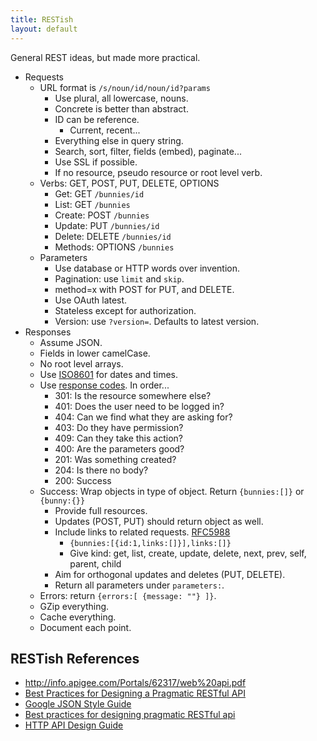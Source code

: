 ```yaml
---
title: RESTish
layout: default
---
```


General REST ideas, but made more practical.

- Requests
    - URL format is `/s/noun/id/noun/id?params`
        - Use plural, all lowercase, nouns.
        - Concrete is better than abstract.
        - ID can be reference.
            - Current, recent...
        - Everything else in query string.
        - Search, sort, filter, fields (embed), paginate...
        - Use SSL if possible.
        - If no resource, pseudo resource or root level verb.
    - Verbs: GET, POST, PUT, DELETE, OPTIONS
        - Get: GET `/bunnies/id`
        - List: GET `/bunnies`
        - Create: POST `/bunnies`
        - Update: PUT `/bunnies/id`
        - Delete: DELETE `/bunnies/id`
        - Methods: OPTIONS `/bunnies`
    - Parameters
        - Use database or HTTP words over invention.
        - Pagination: use `limit` and `skip`.
        - method=x with POST for PUT, and DELETE.
        - Use OAuth latest.
        - Stateless except for authorization.
        - Version: use `?version=`. Defaults to latest version.
- Responses
    - Assume JSON.
    - Fields in lower camelCase.
    - No root level arrays.
    - Use [ISO8601](http://en.wikipedia.org/wiki/ISO_8601) for dates and times.
    - Use [response codes](https://www.w3.org/Protocols/rfc2616/rfc2616-sec10.html). In order...
        - 301: Is the resource somewhere else?
        - 401: Does the user need to be logged in?
        - 404: Can we find what they are asking for?
        - 403: Do they have permission?
        - 409: Can they take this action?
        - 400: Are the parameters good?
        - 201: Was something created?
        - 204: Is there no body?
        - 200: Success
    - Success: Wrap objects in type of object. Return `{bunnies:[]}` or `{bunny:{}}`
        - Provide full resources.
        - Updates (POST, PUT) should return object as well.
        - Include links to related requests. [RFC5988](https://tools.ietf.org/html/rfc5988)
            - `{bunnies:[{id:1,links:[]}],links:[]}`
            - Give kind: get, list, create, update, delete, next, prev, self, parent, child
        - Aim for orthogonal updates and deletes (PUT, DELETE).
        - Return all parameters under `parameters:`.
    - Errors: return `{errors:[ {message: ""} ]}`.
    - GZip everything.
    - Cache everything.
    - Document each point.

RESTish References
------------------

- http://info.apigee.com/Portals/62317/web%20api.pdf
- [Best Practices for Designing a Pragmatic RESTful API](http://www.vinaysahni.com/best-practices-for-a-pragmatic-restful-api)
- [Google JSON Style Guide](https://google-styleguide.googlecode.com/svn/trunk/jsoncstyleguide.xml)
- [Best practices for designing pragmatic RESTful api](http://www.slideshare.net/mario_cardinal/best-practices-for-designing-pragmatic-restful-api)
- [HTTP API Design Guide](https://github.com/interagent/http-api-design)
